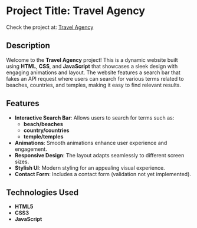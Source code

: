 # Project Title: Travel Agency

Check the project at:
[Travel Agency](https://alfonso-gonzalez-martinez.github.io/travel_Recommendation/index.html)

## Description

Welcome to the **Travel Agency** project! This is a dynamic website built using **HTML**, **CSS**, and **JavaScript** that showcases a sleek design with engaging animations and layout. The website features a search bar that fakes an API request where users can search for various terms related to beaches, countries, and temples, making it easy to find relevant results.

## Features

- **Interactive Search Bar**: Allows users to search for terms such as:
  - **beach/beaches**
  - **country/countries**
  - **temple/temples**
- **Animations**: Smooth animations enhance user experience and engagement.
- **Responsive Design**: The layout adapts seamlessly to different screen sizes.
- **Stylish UI**: Modern styling for an appealing visual experience.
- **Contact Form**: Includes a contact form (validation not yet implemented).

## Technologies Used

- **HTML5**
- **CSS3**
- **JavaScript**
